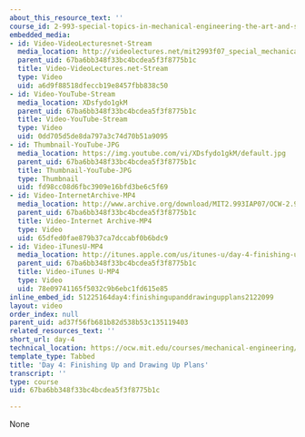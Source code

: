 ```yaml
---
about_this_resource_text: ''
course_id: 2-993-special-topics-in-mechanical-engineering-the-art-and-science-of-boat-design-january-iap-2007
embedded_media:
- id: Video-VideoLecturesnet-Stream
  media_location: http://videolectures.net/mit2993f07_special_mechanical_engineering/
  parent_uid: 67ba6bb348f33bc4bcdea5f3f8775b1c
  title: Video-VideoLectures.net-Stream
  type: Video
  uid: a6d9f88518dfeccb19e8457fbb838c50
- id: Video-YouTube-Stream
  media_location: XDsfydo1gkM
  parent_uid: 67ba6bb348f33bc4bcdea5f3f8775b1c
  title: Video-YouTube-Stream
  type: Video
  uid: 0dd705d5de8da797a3c74d70b51a9095
- id: Thumbnail-YouTube-JPG
  media_location: https://img.youtube.com/vi/XDsfydo1gkM/default.jpg
  parent_uid: 67ba6bb348f33bc4bcdea5f3f8775b1c
  title: Thumbnail-YouTube-JPG
  type: Thumbnail
  uid: fd98cc08d6fbc3909e16bfd3be6c5f69
- id: Video-InternetArchive-MP4
  media_location: http://www.archive.org/download/MIT2.993IAP07/OCW-2.993-25Jan2007_300k.mp4
  parent_uid: 67ba6bb348f33bc4bcdea5f3f8775b1c
  title: Video-Internet Archive-MP4
  type: Video
  uid: 65dfed0fae879b37ca7dccabf0b6bdc9
- id: Video-iTunesU-MP4
  media_location: http://itunes.apple.com/us/itunes-u/day-4-finishing-up-drawing/id479245683?i=105023100
  parent_uid: 67ba6bb348f33bc4bcdea5f3f8775b1c
  title: Video-iTunes U-MP4
  type: Video
  uid: 78e09741165f5032c9b6ebc1fd615e85
inline_embed_id: 51225164day4:finishingupanddrawingupplans2122099
layout: video
order_index: null
parent_uid: ad37f56fb681b82d538b53c135119403
related_resources_text: ''
short_url: day-4
technical_location: https://ocw.mit.edu/courses/mechanical-engineering/2-993-special-topics-in-mechanical-engineering-the-art-and-science-of-boat-design-january-iap-2007/video-lectures/day-4
template_type: Tabbed
title: 'Day 4: Finishing Up and Drawing Up Plans'
transcript: ''
type: course
uid: 67ba6bb348f33bc4bcdea5f3f8775b1c

---
```

None